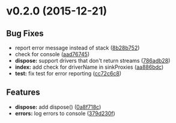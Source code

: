 # v0.2.0 (2015-12-21)


## Bug Fixes

- report error message instead of stack
    ([8b28b752](https://github.com/motorcyclejs/core/commits/8b28b752adda2aa6dbc32b82393719670062b365))
- check for console
    ([aad76745](https://github.com/motorcyclejs/core/commits/aad767452fb5b8e37ae47fd2cbe5865403123ff1))
- **dispose:** support drivers that don't return streams
  ([786adb28](https://github.com/motorcyclejs/core/commits/786adb2832cd60787780dbc9367cd5e9281d4157))
- **index:** add check for driverName in sinkProxies
  ([aa886bdc](https://github.com/motorcyclejs/core/commits/aa886bdcacb36dfc8737ce9b41f44742e905f88f))
- **test:** fix test for error reporting
  ([cc72c6c8](https://github.com/motorcyclejs/core/commits/cc72c6c877bb79800a17c576b30bbb83d1aaa673))


## Features

- **dispose:** add dispose()
  ([0a8f718c](https://github.com/motorcyclejs/core/commits/0a8f718c3c3d7bf7d4fb4a726026a375e5607a38))
- **errors:** log errors to console
  ([379d230f](https://github.com/motorcyclejs/core/commits/379d230ff0ed3d12cef9bf798c319c8de6cd8da6))


